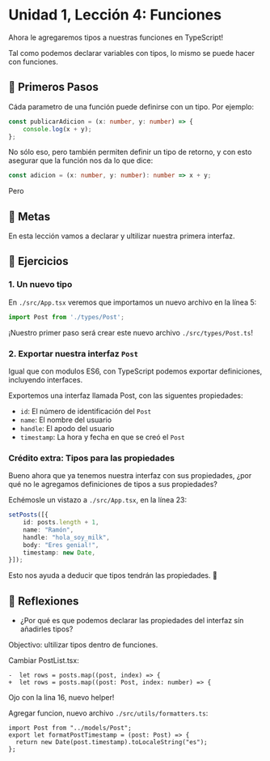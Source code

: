 # Unidad 1, Lección 4: Funciones

Ahora le agregaremos tipos a nuestras funciones en TypeScript!

Tal como podemos declarar variables con tipos, lo mismo se puede hacer con funciones.

## 🐾 Primeros Pasos

Cáda parametro de una función puede definirse con un tipo. Por ejemplo:

```typescript
const publicarAdicion = (x: number, y: number) => {
    console.log(x + y);
};
```

No sólo eso, pero también permiten definir un tipo de retorno, y con esto asegurar que la función nos da lo que dice:

```typescript
const adicion = (x: number, y: number): number => x + y;
```

Pero

## 🥅 Metas

En esta lección vamos a declarar y ultilizar nuestra primera interfaz.

## 🤸 Ejercicios

### 1. Un nuevo tipo

En `./src/App.tsx` veremos que importamos un nuevo archivo en la línea 5:

```typescript
import Post from './types/Post';
```

¡Nuestro primer paso será crear este nuevo archivo `./src/types/Post.ts`!

### 2. Exportar nuestra interfaz `Post`

Igual que con modulos ES6, con TypeScript podemos exportar definiciones, incluyendo interfaces.

Exportemos una interfaz llamada Post, con las siguentes propiedades:

- `id`: El número de identificación del `Post`
- `name`: El nombre del usuario
- `handle`: El apodo del usuario
- `timestamp`: La hora y fecha en que se creó el `Post`

### Crédito extra: Tipos para las propiedades

Bueno ahora que ya tenemos nuestra interfaz con sus propiedades, ¿por qué no le agregamos definiciones de tipos a sus propiedades?

Echémosle un vistazo a `./src/App.tsx`, en la línea 23:

```typescript
setPosts([{
    id: posts.length + 1,
    name: "Ramón",
    handle: "hola_soy_milk",
    body: "Eres genial!",
    timestamp: new Date,
}]);
```

Esto nos ayuda a deducir que tipos tendrán las propiedades. 🤔

## 🤔 Reflexiones

- ¿Por qué es que podemos declarar las propiedades del interfaz sín añadirles tipos?



Objectivo: ultilizar tipos dentro de funciones.

Cambiar PostList.tsx:

```
-  let rows = posts.map((post, index) => {
+  let rows = posts.map((post: Post, index: number) => {
```

Ojo con la lina 16, nuevo helper!

Agregar funcion, nuevo archivo `./src/utils/formatters.ts`:

```
import Post from "../models/Post";
export let formatPostTimestamp = (post: Post) => {
  return new Date(post.timestamp).toLocaleString("es");
};
```
